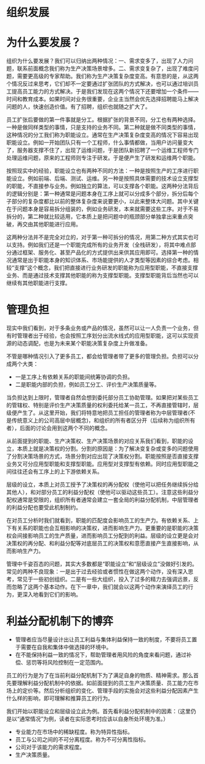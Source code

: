 # 组织发展

# 为什么要发展？

组织为什么要发展？我们可以归纳出两种情况：一、需求变多了，出现了人力问题，联系前面概念我们称为生产决策场景增多。二、需求变复杂了，出现了难度问题，需要更高级的专家帮助。我们称为生产决策复杂度变高。有意思的是，从这两个情况反过来思考，它们却不一定要通过扩张团队的方式解决，也可以通过培训员工提高员工能力的方式解决。于是我们发现在这两个情况下还要增加一个条件——时间和教育成本。如果时间对业务很重要，企业主当然会优先选择招聘能马上解决问题的人，快速创造价值。有了招聘，组织也就随之扩大了。

员工扩张后要做的第一件事就是分工。根据扩张的背景不同，分工也有两种选择。一种是做同样类型的事情，只是支持的业务不同。第二种就是做不同类型的事情，这种情况的分工我们称为职能设立。通常在生产决策复杂度变高的情况下容易出现职能设立。例如一开始团队只有一个工程师，什么事情都做，当用户访问量变大了，服务器支撑不住了，出现了运维问题，于是团队新招聘了一个运维工程师专门处理运维问题，原来的工程师则专注于研发。于是便产生了研发和运维两个职能。

按照现实中的经验，职能设立也有两种不同的方法：一种是按照生产的工序进行职能设立。例如前端、后端、测试、运维。另一种是按照具体需要的技术设立支撑型的职能，不直接参与业务。例如独立的算法，可以支撑各个职能。这两种分法背后的逻辑分别是：第一种通常是问题本身在工序上就可以分成多个部分，拆分后每个子部分的复杂度都比以前的整体复杂度来说要更小，以此来整体大问题。其中关键在于问题本身是容易拆分组装的，例如业务研发，本来就需要这些工序。对于不易拆分的，第二种就比较适用，它本质上是把问题中的瓶颈部分单独拿出来重点突破，再交由其他职能进行应用。

这两种分法并不是完全对立的，对于第一种可拆分的情况，用第二种方式其实也可以支持。例如我们还是一个职能完成所有的业务开发（全栈研发），将其中难点部分通过框架、服务化、甚至产品化的方式提供出来供其应用即可。选择第一种的情况通常是出于职能本身的知识体系、市场能提供的人才类型等因素的综合考虑。相较“支撑”这个概念，我们把直接进行业务研发的职能称为应用型职能，不直接支撑业务、而是通过技术支撑其他职能的称为支撑型职能。支撑型职能背后当然也可以继续有其他职能进行支撑。

# 管理负担

现实中我们看到，对于多条业务或产品的情况，虽然可以让一人负责一个业务，但有时管理者出于经验，也会按照工序划分出流水线式的应用型职能，这可以实现资源的动态调配，也是为未来某个职能决策复杂度上升做准备。

不管是哪种情况引入了更多员工，都会给管理者带了更多的管理负担。负担可以分成两个大类：

- 一是工序上有依赖关系的职能间统筹协调的负担。
- 二是职能内部的负担，例如员工分工、评价生产决策质量等。

当负担达到上限时，管理者自然会想到委托部分员工协助管理。如果把对某些员工的管辖权、特别是评价生产决策质量的权利委托给某一员工，不再直接管辖时，层级便产生了。从这里开始，我们将特意地把员工担任的管理者称为中层管理者(不是传统意义上的公司高层中层概念)，和组织的所有者区分开（后续称为组织所有者），后面的讨论会用到这两个不同的概念。

从前面提到的职能、生产决策权、生产决策场景的对应关系我们看到，职能的设立，本质上就是决策权的分割。分割的原因是：为了解决变复杂或变多的问题使用了分割决策场景的方式，场景分割对应出现了决策权分割。职能按照是否直接支撑业务又可分应用型职能和支撑型职能。应用型对支撑型有依赖。同时应用型职能之间往往还会有工序上的上下游依赖关系。

层级的设立，本质上对员工授予了决策权的再分配权（使他可以把任务继续拆分给其他人），和对部分员工的利益分配权（使他可以驱动这些员工）。注意这些利益分配权通常是受限的，组织所有者通常会建立一套全局的利益分配机制，中层管理者的利益分配也要受此机制制约。

在对员工分析时我们就看到，职能的匹配度会影响员工的生产力。有依赖关系、上下有关系的职能也会互相影响的决策权，进而影响生产力。更重要的是职能的决策权会间接影响员工的生产质量，进而影响员工分配到的利益。层级的设立更是会对决策权的再分配、和利益分配等对底层员工的决策权和意愿直接产生直接影响，从而影响生产力。

管理中千姿百态的问题，其实大多数都是“职能设立”和“层级设立”没做好引发的。常见的两种不良现象：一是出于过去经验或者惯性在做这两个动作，没有深入思考，常见于一些初创组织。二是有一些大组织，投入了过多的精力去强调远景，反而忽略了这两个基本动作。在下一章中，我们就会以这两个动作来演绎员工的行为，更深入地看到它们的影响。

# 利益分配机制下的博弈

- 管理者应当尽量设计出让员工利益与集体利益保持一致的制度，不要将员工置于需要在自我和集体中做选择的环境中。
- 在不能保持利益一致的情况下，帮助管理者用风险的角度来看问题，通过补偿、惩罚等将风险控制在一定范围内。

员工的行为是为了在当前利益分配机制下为了满足自身的物质、精神需求。那么首先要理解利益分配机制中的依据。如前面提到的员工生产决策质量、员工能力在市场上的定价等。然后分析组织的变化、管理手段的实施会对这些利益分配因素产生什么样的影响，即可理解和推算员工的行为。

我们开始以职能设立和层级设立此为例。首先看利益分配机制中的因素：（这里仍是以“通常情况”为例，读者在实际思考时应该以自身所处环境为准。）

- 专业能力在市场中的稀缺程度。称为特异性指标。
- 员工与公司之间的不可分离程度。称为不可分离性指标。
- 公司对于该能力的需求程度。
- 生产决策质量。
